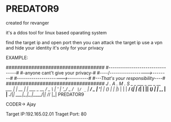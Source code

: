 # PREDATOR9
created for revanger

it's a ddos tool for linux based oparating system 

find the target ip and open port then you can attack the target ip
use a vpn and hide your identity it's only for your privacy


EXAMPLE:

###################################
#---------------------------------#
#-anyone cant't give your privacy-#
#----/-_----------------->--------#
#---------------------->----------#
#---That's your responsibility----#
###################################
J
.
A
.
M
.
S
                    _       _                ___
 _ __  _ __ ___  __| | __ _| |_ ___  _ __   / _ \ 
| '_ \| '__/ _ \/ _` |/ _` | __/ _ \| '__| | (_) |
| |_) | | |  __/ (_| | (_| | || (_) | |     \__, |
| .__/|_|  \___|\__,_|\__,_|\__\___/|_|       /_/
|_|
PREDATOR9

CODER-> Ajay

Target IP:192.165.02.01
Traget Port: 80

